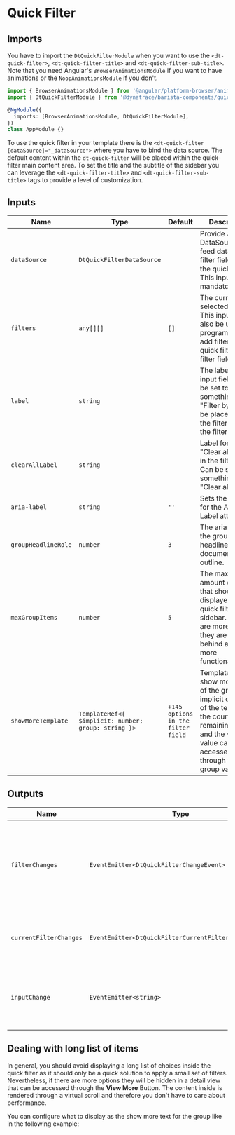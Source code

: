 # Quick Filter

<ba-ux-snippet name="quick-filter-intro"></ba-ux-snippet>

<ba-live-example name="DtExampleQuickFilterDefault" fullwidth></ba-live-example>

## Imports

You have to import the `DtQuickFilterModule` when you want to use the
`<dt-quick-filter>`, `<dt-quick-filter-title>` and
`<dt-quick-filter-sub-title>`. Note that you need Angular's
`BrowserAnimationsModule` if you want to have animations or the
`NoopAnimationsModule` if you don't.

```typescript
import { BrowserAnimationsModule } from '@angular/platform-browser/animations';
import { DtQuickFilterModule } from '@dynatrace/barista-components/quick-filter';

@NgModule({
  imports: [BrowserAnimationsModule, DtQuickFilterModule],
})
class AppModule {}
```

To use the quick filter in your template there is the
`<dt-quick-filter [dataSource]="_dataSource">` where you have to bind the data
source. The default content within the `dt-quick-filter` will be placed within
the quick-filter main content area. To set the title and the subtitle of the
sidebar you can leverage the `<dt-quick-filter-title>` and
`<dt-quick-filter-sub-title>` tags to provide a level of customization.

## Inputs

| Name                | Type                                                | Default                            | Description                                                                                                                                                                          |
| ------------------- | --------------------------------------------------- | ---------------------------------- | ------------------------------------------------------------------------------------------------------------------------------------------------------------------------------------ |
| `dataSource`        | `DtQuickFilterDataSource`                           |                                    | Provide a DataSource to feed data to the filter field and the quick filter. This input is mandatory.                                                                                 |
| `filters`           | `any[][]`                                           | `[]`                               | The currently selected filters. This input can also be used to programmatically add filters to the quick filter and filter field.                                                    |
| `label`             | `string`                                            |                                    | The label for the input field. Can be set to something like "Filter by". Will be placed next to the filter icon in the filter field                                                  |
| `clearAllLabel`     | `string`                                            |                                    | Label for the "Clear all" button in the filter field. Can be set to something like "Clear all".                                                                                      |
| `aria-label`        | `string`                                            | `''`                               | Sets the value for the Aria-Label attribute.                                                                                                                                         |
| `groupHeadlineRole` | `number`                                            | `3`                                | The aria-level of the group headlines for the document outline.                                                                                                                      |
| `maxGroupItems`     | `number`                                            | `5`                                | The maximum amount of items that should be displayed in the quick filter sidebar. If there are more, then they are hidden behind a show more functionality                           |
| `showMoreTemplate`  | `TemplateRef<{ $implicit: number; group: string }>` | `+145 options in the filter field` | Template for the show more text of the group. The implicit context of the template is the count of the remaining items and the view value can be accessed through the group variable |

## Outputs

| Name                   | Type                                                  | Description                                                                                                 |
| ---------------------- | ----------------------------------------------------- | ----------------------------------------------------------------------------------------------------------- |
| `filterChanges`        | `EventEmitter<DtQuickFilterChangeEvent>`              | Event emitted when filters have been updated by user interaction. Wont be triggered by programmatic changes |
| `currentFilterChanges` | `EventEmitter<DtQuickFilterCurrentFilterChangeEvent>` | Event emitted when filters in the filter field of the quick filter are edited.                              |
| `inputChange`          | `EventEmitter<string>`                                | Event emitted when the input value in the filter field of the quick filter changes.                         |

## Dealing with long list of items

In general, you should avoid displaying a long list of choices inside the quick
filter as it should only be a quick solution to apply a small set of filters.
Nevertheless, if there are more options they will be hidden in a detail view
that can be accessed through the **View More** Button. The content inside is
rendered through a virtual scroll and therefore you don't have to care about
performance.

You can configure what to display as the show more text for the group like in
the following example:

<ba-live-example name="DtExampleQuickFilterCustomShowMore" fullwidth></ba-live-example>
